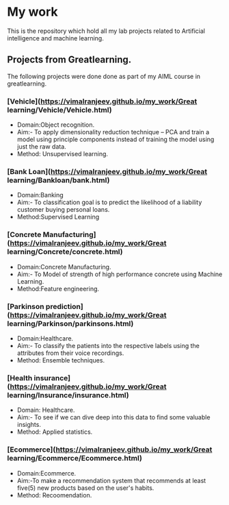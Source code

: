 # My work
This is the repository which hold all my lab projects related to Artificial intelligence and machine learning.

## Projects from Greatlearning.
The following projects were done done as part of my AIML course in greatlearning.

### [Vehicle](https://vimalranjeev.github.io/my_work/Great learning/Vehicle/Vehicle.html)
* Domain:Object recognition.
* Aim:- To apply dimensionality reduction technique – PCA and train a model using principle components instead of training the model using just the raw data.
* Method: Unsupervised learning.

### [Bank Loan](https://vimalranjeev.github.io/my_work/Great learning/Bankloan/bank.html)
* Domain:Banking
* Aim:- To classification goal is to predict the likelihood of a liability customer buying personal loans.
* Method:Supervised Learning

### [Concrete Manufacturing](https://vimalranjeev.github.io/my_work/Great learning/Concrete/concrete.html)
* Domain:Concrete Manufacturing.
* Aim:- To Model of strength of high performance concrete using Machine Learning.
* Method:Feature engineering.

### [Parkinson prediction](https://vimalranjeev.github.io/my_work/Great learning/Parkinson/parkinsons.html)
* Domain:Healthcare.
* Aim:-  To classify the patients into the respective labels using the attributes from their voice recordings.
* Method: Ensemble techniques.

### [Health insurance](https://vimalranjeev.github.io/my_work/Great learning/Insurance/insurance.html)
* Domain: Healthcare.
* Aim:- To see if we can dive deep into this data to find some valuable insights.
* Method: Applied statistics.

### [Ecommerce](https://vimalranjeev.github.io/my_work/Great learning/Ecommerce/Ecommerce.html)
* Domain:Ecommerce.
* Aim:-To make a recommendation system that recommends at least five(5) new products based on the user's habits.
* Method: Recoomendation. 

